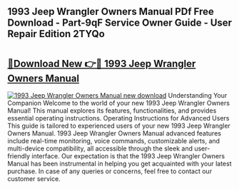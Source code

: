 ## 1993 Jeep Wrangler Owners Manual PDf Free Download - Part-9qF Service Owner Guide - User Repair Edition 2TYQo

# <h2><a href="http://bc24744.oget.top/?id=1993+Jeep+Wrangler+Owners+Manual">🔗Download New 👉🔴 1993 Jeep Wrangler Owners Manual</a></h2>

[![1993 Jeep Wrangler Owners Manual new download](https://i.imgur.com/5g1atiW.png)](http://bc24744.oget.top/?id=1993+Jeep+Wrangler+Owners+Manual)
Understanding Your Companion Welcome to the world of your new 1993 Jeep Wrangler Owners Manual! This manual explores its features, functionalities, and provides essential operating instructions. Operating Instructions for Advanced Users This guide is tailored to experienced users of your new 1993 Jeep Wrangler Owners Manual. 1993 Jeep Wrangler Owners Manual advanced features include real-time monitoring, voice commands, customizable alerts, and multi-device compatibility, all accessible through the sleek and user-friendly interface. Our expectation is that the 1993 Jeep Wrangler Owners Manual has been instrumental in helping you get acquainted with your latest purchase. In case of any queries or concerns, feel free to contact our customer service.
